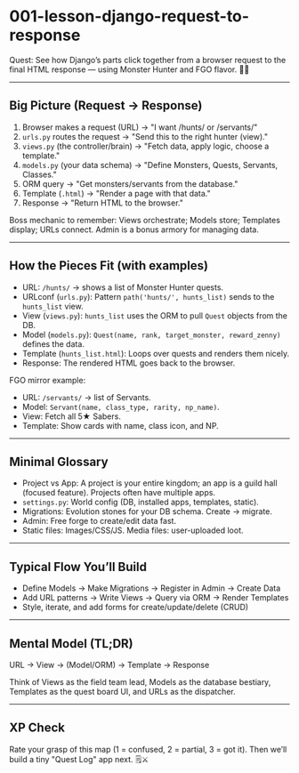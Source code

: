 # 001-lesson-django-request-to-response

Quest: See how Django’s parts click together from a browser request to the final HTML response — using Monster Hunter and FGO flavor. 🐲✨

---

## Big Picture (Request -> Response)

1) Browser makes a request (URL) → "I want /hunts/ or /servants/"
2) `urls.py` routes the request → "Send this to the right hunter (view)."
3) `views.py` (the controller/brain) → "Fetch data, apply logic, choose a template."
4) `models.py` (your data schema) → "Define Monsters, Quests, Servants, Classes."
5) ORM query → "Get monsters/servants from the database."
6) Template (`.html`) → "Render a page with that data."
7) Response → "Return HTML to the browser."

Boss mechanic to remember: Views orchestrate; Models store; Templates display; URLs connect. Admin is a bonus armory for managing data.

---

## How the Pieces Fit (with examples)

- URL: `/hunts/` → shows a list of Monster Hunter quests.
- URLconf (`urls.py`): Pattern `path('hunts/', hunts_list)` sends to the `hunts_list` view.
- View (`views.py`): `hunts_list` uses the ORM to pull `Quest` objects from the DB.
- Model (`models.py`): `Quest(name, rank, target_monster, reward_zenny)` defines the data.
- Template (`hunts_list.html`): Loops over quests and renders them nicely.
- Response: The rendered HTML goes back to the browser.

FGO mirror example:
- URL: `/servants/` → list of Servants.
- Model: `Servant(name, class_type, rarity, np_name)`.
- View: Fetch all 5★ Sabers.
- Template: Show cards with name, class icon, and NP.

---

## Minimal Glossary

- Project vs App: A project is your entire kingdom; an app is a guild hall (focused feature). Projects often have multiple apps.
- `settings.py`: World config (DB, installed apps, templates, static).
- Migrations: Evolution stones for your DB schema. Create → migrate.
- Admin: Free forge to create/edit data fast.
- Static files: Images/CSS/JS. Media files: user-uploaded loot.

---

## Typical Flow You’ll Build

- Define Models → Make Migrations → Register in Admin → Create Data
- Add URL patterns → Write Views → Query via ORM → Render Templates
- Style, iterate, and add forms for create/update/delete (CRUD)

---

## Mental Model (TL;DR)

URL → View → (Model/ORM) → Template → Response

Think of Views as the field team lead, Models as the database bestiary, Templates as the quest board UI, and URLs as the dispatcher.

---

## XP Check

Rate your grasp of this map (1 = confused, 2 = partial, 3 = got it). Then we’ll build a tiny "Quest Log" app next. 🗒️⚔️
